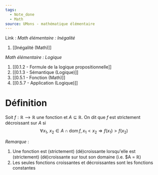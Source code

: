 ```yaml
---
tags:
  - Note_done
  - Math
source: UMons - mathématique élémentaire
---
```


Link : 
_Math élémentaire : Inégalité_
1. [[Inégalité (Math)]]

_Math élémentaire : Logique_
1. [[0.1.2 - Formule de la logique propositionnelle]]
2. [[0.1.3 - Sémantique (Logique)]]
3. [[0.5.1 - Fonction (Math)]]
4. [[0.5.7 - Application (Logique)]]

# Définition
Soit $f : ℝ ⟶ ℝ$ une fonction et $A ⊆ ℝ$.
On dit que $f$ est strictement décroissant sur $A$ si 
$$∀ x_1,\ x_2 ∈ A ∩ \operatorname{dom} f, x_1 < x_2 ⇒ f(x_1) > f(x_2)$$

_Remarque_ :
1. Une fonction est (strictement) (dé)croissante lorsqu'elle est (strictement) (dé)croissante sur tout son domaine (i.e. $A = ℝ)
2. Les seules fonctions croissantes et décroissantes sont les fonctions constantes